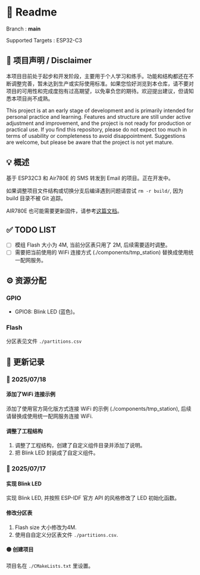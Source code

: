 # 📖 Readme

Branch : **main**

Supported Targets : ESP32-C3

## 🚧 项目声明 / Disclaimer

本项目目前处于起步和开发阶段，主要用于个人学习和练手。功能和结构都还在不断调整完善，暂未达到生产或实际使用标准。如果您恰好浏览到本仓库，请不要对项目的可用性和完成度抱有过高期望，以免辜负您的期待。欢迎提出建议，但请知悉本项目尚不成熟。

This project is at an early stage of development and is primarily intended for personal practice and learning. Features and structure are still under active adjustment and improvement, and the project is not ready for production or practical use. If you find this repository, please do not expect too much in terms of usability or completeness to avoid disappointment. Suggestions are welcome, but please be aware that the project is not yet mature.

## 💡 概述

基于 ESP32C3 和 Air780E 的 SMS 转发到 Email 的项目。正在开发中。

如果调整项目文件结构或切换分支后编译遇到问题请尝试 `rm -r build/`, 因为 build 目录不被 Git 追踪。

AIR780E 也可能需要更新固件，请参考[这篇文档](./assets/air780ex/readme.md)。

## ✅ TODO LIST

- [ ] 模组 Flash 大小为 4M, 当前分区表只用了 2M, 后续需要适时调整。
- [ ] 需要把当前使用的 WiFi 连接方式 (./components/tmp_station) 替换成使用统一配网服务。

## ⚙️ 资源分配

### GPIO

- GPIO8: Blink LED (蓝色)。

### Flash

分区表见文件 `./partitions.csv`

## 📅 更新记录

### 📝 2025/07/18

#### 添加了WiFi 连接示例

添加了使用官方简化版方式连接 WiFi 的示例 (./components/tmp_station), 后续请替换成使用统一配网服务连接 WiFi.

#### 调整了工程结构

1. 调整了工程结构，创建了自定义组件目录并添加了说明。
2. 把 Blink LED 封装成了自定义组件。

### 📝 2025/07/17

#### 实现 Blink LED

实现 Blink LED, 并按照 ESP-IDF 官方 API 的风格修改了 LED 初始化函数。

#### 修改分区表

1. Flash size 大小修改为4M.
2. 使用自自定义分区表文件 `./partitions.csv`.

#### 🟡 创建项目

项目名在 `./CMakeLists.txt` 里设置。

